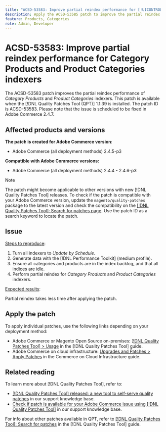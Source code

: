 ```yaml
---
title: "ACSD-53583: Improve partial reindex performance for [!UICONTROL Category Products] and [!UICONTROL Product Categories] indexers"
description: Apply the ACSD-53585 patch to improve the partial reindex performance for Category Products and Product Categories indexers.
feature: Products, Categories
role: Admin, Developer
---
```

# ACSD-53583: Improve partial reindex performance for Category Products and Product Categories indexers

The ACSD-53583 patch improves the partial reindex performance of *Category Products* and *Product Categories* indexers. This patch is available when the [!DNL Quality Patches Tool (QPT)] 1.1.39 is installed. The patch ID is ACSD-53583. Please note that the issue is scheduled to be fixed in Adobe Commerce 2.4.7.

## Affected products and versions

**The patch is created for Adobe Commerce version:**

* Adobe Commerce (all deployment methods) 2.4.5-p3

**Compatible with Adobe Commerce versions:**

* Adobe Commerce (all deployment methods) 2.4.4 - 2.4.6-p3

>[!NOTE]
>
>The patch might become applicable to other versions with new [!DNL Quality Patches Tool] releases. To check if the patch is compatible with your Adobe Commerce version, update the `magento/quality-patches` package to the latest version and check the compatibility on the [[!DNL Quality Patches Tool]: Search for patches page](https://experienceleague.adobe.com/tools/commerce-quality-patches/index.html). Use the patch ID as a search keyword to locate the patch.

## Issue

<u>Steps to reproduce</u>:

1. Turn all indexers to *Update by Schedule*.
1. Generate data with the [!DNL Performance Toolkit] (medium profile).
1. Ensure all categories and products are in the index backlog, and that all indices are idle.
1. Perform partial reindex for *Category Products* and *Product Categories* indexers.

<u>Expected results</u>:

Partial reindex takes less time after applying the patch.

## Apply the patch

To apply individual patches, use the following links depending on your deployment method:

* Adobe Commerce or Magento Open Source on-premises: [[!DNL Quality Patches Tool] > Usage](https://experienceleague.adobe.com/docs/commerce-operations/tools/quality-patches-tool/usage.html) in the [!DNL Quality Patches Tool] guide.
* Adobe Commerce on cloud infrastructure: [Upgrades and Patches > Apply Patches](https://experienceleague.adobe.com/docs/commerce-cloud-service/user-guide/develop/upgrade/apply-patches.html) in the Commerce on Cloud Infrastructure guide.

## Related reading

To learn more about [!DNL Quality Patches Tool], refer to:

* [[!DNL Quality Patches Tool] released: a new tool to self-serve quality patches](/help/announcements/adobe-commerce-announcements/magento-quality-patches-released-new-tool-to-self-serve-quality-patches.md) in our support knowledge base.
* [Check if patch is available for your Adobe Commerce issue using [!DNL Quality Patches Tool]](/help/support-tools/patches-available-in-qpt-tool/check-patch-for-magento-issue-with-magento-quality-patches.md) in our support knowledge base.

For info about other patches available in QPT, refer to [[!DNL Quality Patches Tool]: Search for patches](https://experienceleague.adobe.com/tools/commerce-quality-patches/index.html) in the [!DNL Quality Patches Tool] guide.
